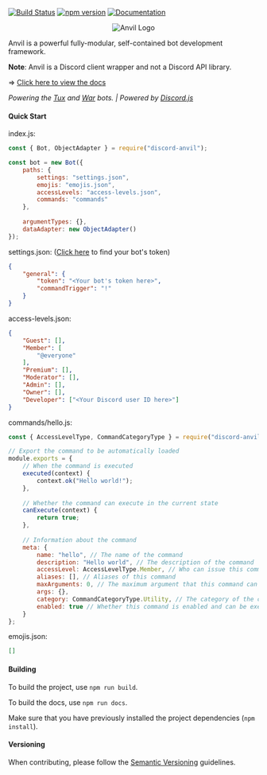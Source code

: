 [![Build Status](https://travis-ci.org/CloudRex/Anvil.svg?branch=master)](https://travis-ci.org/CloudRex/Anvil)
[![npm version](https://badge.fury.io/js/discord-anvil.svg)](https://badge.fury.io/js/discord-anvil)
[![Documentation](https://cloudrex.github.io/Anvil/badge.svg)](https://cloudrex.github.io/Anvil/)

<p align="center">
  <img alt="Anvil Logo" src="https://raw.githubusercontent.com/CloudRex/Anvil/master/logo2.png">
</p>

Anvil is a powerful fully-modular, self-contained bot development framework.

**Note**: Anvil is a Discord client wrapper and not a Discord API library.

=> [Click here to view the docs](https://cloudrex.github.io/Anvil/)

*Powering the [Tux](https://github.com/CloudRex/Tux) and [War](https://github.com/CloudRex/War) bots. | Powered by [Discord.js](https://discord.js.org/)*

#### Quick Start
index.js:
```js
const { Bot, ObjectAdapter } = require("discord-anvil");

const bot = new Bot({
    paths: {
    	settings: "settings.json",
    	emojis: "emojis.json",
    	accessLevels: "access-levels.json",
    	commands: "commands"
    },
    
    argumentTypes: {},
    dataAdapter: new ObjectAdapter()
});
```

settings.json: ([Click here](https://discordapp.com/developers/applications/me) to find your bot's token)
```json
{
    "general": {
        "token": "<Your bot's token here>",
        "commandTrigger": "!"
    }
}
```

access-levels.json:
```json
{
	"Guest": [],
	"Member": [
		"@everyone"
	],
	"Premium": [],
	"Moderator": [],
	"Admin": [],
	"Owner": [],
	"Developer": ["<Your Discord user ID here>"]
}
```

commands/hello.js:
```js
const { AccessLevelType, CommandCategoryType } = require("discord-anvil");

// Export the command to be automatically loaded
module.exports = {
	// When the command is executed
	executed(context) {
		context.ok("Hello world!");
	},
	
	// Whether the command can execute in the current state
	canExecute(context) {
		return true;
	},
	
	// Information about the command
	meta: {
		name: "hello", // The name of the command
		description: "Hello world", // The description of the command
		accessLevel: AccessLevelType.Member, // Who can issue this command
		aliases: [], // Aliases of this command
		maxArguments: 0, // The maximum argument that this command can accept
		args: {},
		category: CommandCategoryType.Utility, // The category of the command
		enabled: true // Whether this command is enabled and can be executed
	}
};
```

emojis.json:
```json
[]
```

#### Building
To build the project, use `npm run build`.

To build the docs, use `npm run docs`.

Make sure that you have previously installed the project dependencies (`npm install`).


#### Versioning
When contributing, please follow the [Semantic Versioning](https://semver.org/) guidelines.
